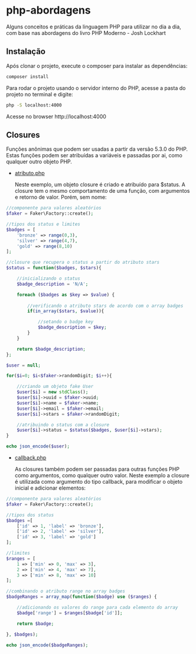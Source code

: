 # php-abordagens

Alguns conceitos e práticas da linguagem PHP para utilizar no dia a dia, com base nas abordagens do livro PHP Moderno - Josh Lockhart

## Instalação

Após clonar o projeto, execute o composer para instalar as dependências:

```bash
composer install
```

Para rodar o projeto usando o servidor interno do PHP, acesse a pasta do projeto no terminal e digite:

```bash
php -S localhost:4000
```
Acesse no browser http://localhost:4000

## Closures

Funções anônimas que podem ser usadas a partir da versão 5.3.0 do PHP. Estas funções podem ser atribuídas a variáveis e passadas por ai, como qualquer outro objeto PHP.

- [atributo.php](https://github.com/leandrocfe/php-abordagens/blob/master/app/exemplos/closures/atributo.php)

    Neste exemplo, um objeto closure é criado e atribuído para $status. A closure tem o mesmo comportamento de uma função, com argumentos e retorno de valor. Porém, sem nome:

```php
//componente para valores aleatórios
$faker = Faker\Factory::create();

//tipos dos status e limites
$badges = [
    'bronze' => range(0,3),
    'silver' => range(4,7),
    'gold' => range(8,10)
];

//closure que recupera o status a partir do atributo stars
$status = function($badges, $stars){

    //inicializando o status
    $badge_description = 'N/A';

    foreach ($badges as $key => $value) {
        
        //verificando o atributo stars de acordo com o array badges
        if(in_array($stars, $value)){

            //setando o badge key
            $badge_description = $key;
        }
    }

    return $badge_description;
};

$user = null;

for($i=0; $i<$faker->randomDigit; $i++){

    //criando um objeto fake User
    $user[$i] = new stdClass();
    $user[$i]->uuid = $faker->uuid;
    $user[$i]->name = $faker->name;
    $user[$i]->email = $faker->email;
    $user[$i]->stars = $faker->randomDigit;

    //atribuindo o status com a closure
    $user[$i]->status = $status($badges, $user[$i]->stars);
}

echo json_encode($user);
```

- [callback.php](https://github.com/leandrocfe/php-abordagens/blob/master/app/exemplos/closures/callback.php)

    As closures também podem ser passadas para outras funções PHP como argumentos, como qualquer outro valor. Neste exemplo a closure é utilizada como argumento do tipo callback, para modificar o objeto inicial e adicionar elementos:

```php
//componente para valores aleatórios
$faker = Faker\Factory::create();

//tipos dos status
$badges =[
    ['id' => 1, 'label' => 'bronze'],
    ['id' => 2, 'label' => 'silver'],
    ['id' => 3, 'label' => 'gold']
];

//limites
$ranges = [
    1 => ['min' => 0, 'max' => 3],
    2 => ['min' => 4, 'max' => 7],
    3 => ['min' => 8, 'max' => 10]
];

//combinando o atributo range no array badges
$badgeRanges = array_map(function($badge) use ($ranges) {

    //adicionando os valores do range para cada elemento do array
    $badge['range'] = $ranges[$badge['id']];

    return $badge;

}, $badges);

echo json_encode($badgeRanges);    
```